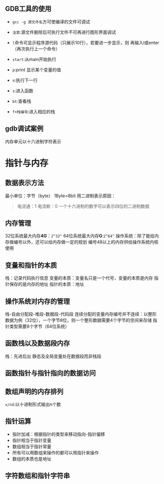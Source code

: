 ## GDB工具的使用
 - `gcc -g 源文件名`方可使编译的文件可调试

 - `注意`:源文件删除后可执行文件不可再进行图形界面调试

 - `l`命令可显示程序源代码（只展示10行），若要进一步显示，则 再输入l或enter（再次执行上一个命令）

 - `start`:从main开始执行
 - `p`:print 显示某个变量的值
 - `n`:执行下一行
 - `s`:进入函数
 - `bt`:查看栈
 - `f+栈编号`:进入相应的栈
## gdb调试案例
内存单元以十六进制字符表示


# 指针与内存
## 数据表示方法
最小单位：字节（byte）  1Byte=8bit
用二进制表示原因：
> 电流通：1  电流断：0
一个十六进制的数字可以表示四位的二进制数据

## 内存管理
32位系统最大内存**4G**：`2^32^`
64位系统最大内存**G**:`2^64^`
操作系统：除了能给内存做编号以外，还可以给内存做一定的规划
编号48以上的内存供给操作系统内核使用

## 变量和指针的本质
栈：记录代码执行信息
变量的本质：变量名只是一个代号，变量的本质是内存
指针保存的是内存的地址
指针的本质：地址


## 操作系统对内存的管理
栈-自由分配段-堆段-数据段-代码段
连续分配的变量内存编号并不连续：以整形数据为例（32位），一个字节8位，则一个整形数据需要4个字节的空间来存储
指针类型需要8个字节（64位系统）

## 函数栈以及数据段内存
栈：先进后出
静态及全局变量处在数据段而非栈段

## 函数指针与指针指向的数据访问


## 数组声明的内存排列
`x/nd`:以十进制形式输出n个数


## 指针运算
 - 指针加减：根据指针的类型来移动指向-指针偏移
 - 指针相当于指针变量
 - 数组相当于指针常量
 - 所有可以用数组来操作的都可以用指针来操作
 - 数组的本质也是地址

## 字符数组和指针字符串

